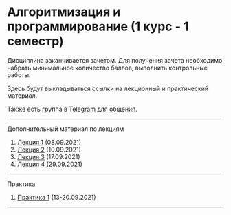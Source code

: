 # Алгоритмизация и программирование (1 курс - 1 семестр)

Дисциплина заканчивается зачетом. Для получения зачета необходимо набрать минимальное количество баллов, выполнить контрольные работы.

Здесь будут выкладываться ссылки на лекционный и практический материал.

Также есть группа в Telegram для общения.

------

Дополнительный материал по лекциям

1. [Лекция 1](./lessons/1_lesson.md) (08.09.2021)
2. [Лекция 2](./lessons/2_lesson.md) (10.09.2021)
2. [Лекция 3](./lessons/3_lesson.md) (17.09.2021)
2. [Лекция 4](./lessons/4_lesson.md) (29.09.2021)

------

Практика

1. [Практика 1](./practices/1_practice.md) (13-20.09.2021)



------

